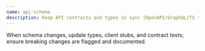 ```yaml
---
name: api-schema
description: Keep API contracts and types in sync (OpenAPI/GraphQL/TS types). Generate clients, validators, and contract tests.
---
```

When schema changes, update types, client stubs, and contract tests; ensure breaking changes are flagged and documented.

